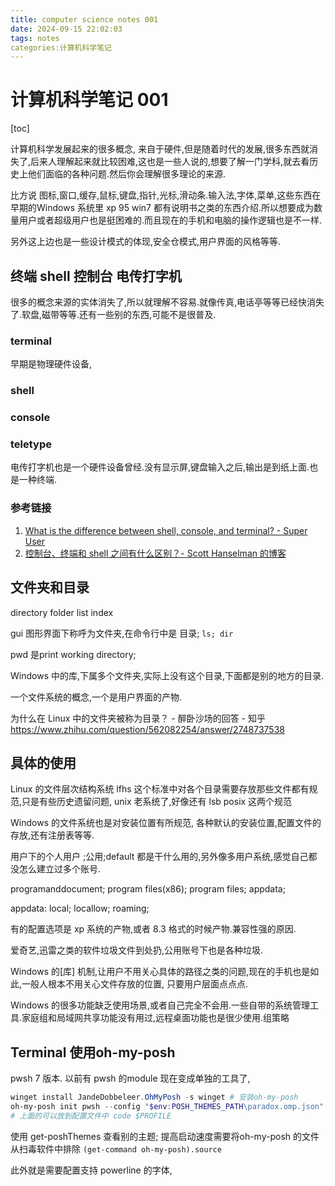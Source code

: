 ```yaml
---
title: computer science notes 001
date: 2024-09-15 22:02:03
tags: notes
categories:计算机科学笔记
---
```


# 计算机科学笔记 001

[toc]

计算机科学发展起来的很多概念, 来自于硬件,但是随着时代的发展,很多东西就消失了,后来人理解起来就比较困难,这也是一些人说的,想要了解一门学科,就去看历史上他们面临的各种问题.然后你会理解很多理论的来源.

比方说 图标,窗口,缓存,鼠标,键盘,指针,光标,滑动条.输入法,字体,菜单,这些东西在早期的Windows 系统里 xp 95 win7 都有说明书之类的东西介绍.所以想要成为数量用户或者超级用户也是挺困难的.而且现在的手机和电脑的操作逻辑也是不一样.

另外这上边也是一些设计模式的体现,安全仓模式,用户界面的风格等等.



## 终端 shell 控制台 电传打字机

很多的概念来源的实体消失了,所以就理解不容易.就像传真,电话亭等等已经快消失了.软盘,磁带等等.还有一些别的东西,可能不是很普及.

### terminal

早期是物理硬件设备,



### shell





### console





### teletype

电传打字机也是一个硬件设备曾经.没有显示屏,键盘输入之后,输出是到纸上面.也是一种终端.

### 参考链接

1. [What is the difference between shell, console, and terminal? - Super User](https://superuser.com/questions/144666/what-is-the-difference-between-shell-console-and-terminal)
2. [控制台、终端和 shell 之间有什么区别？- Scott Hanselman 的博客](https://www.hanselman.com/blog/whats-the-difference-between-a-console-a-terminal-and-a-shell)



## 文件夹和目录

directory folder list index

gui 图形界面下称呼为文件夹,在命令行中是 目录; ``ls; dir``

pwd 是print working directory;

Windows 中的库,下属多个文件夹,实际上没有这个目录,下面都是别的地方的目录.

一个文件系统的概念,一个是用户界面的产物.

为什么在 Linux 中的文件夹被称为目录？ - 醉卧沙场的回答 - 知乎
https://www.zhihu.com/question/562082254/answer/2748737538





## 具体的使用

Linux 的文件层次结构系统 lfhs 这个标准中对各个目录需要存放那些文件都有规范,只是有些历史遗留问题, unix 老系统了,好像还有 lsb posix 这两个规范

Windows 的文件系统也是对安装位置有所规范, 各种默认的安装位置,配置文件的存放,还有注册表等等.



用户下的个人用户 ;公用;default 都是干什么用的,另外像多用户系统,感觉自己都没怎么建立过多个账号.





programanddocument; program files(x86); program files; appdata; 

appdata: local; locallow; roaming;

有的配置选项是 xp 系统的产物,或者 8.3 格式的时候产物.兼容性强的原因.

爱奇艺,迅雷之类的软件垃圾文件到处扔,公用账号下也是各种垃圾.



Windows 的[库] 机制,让用户不用关心具体的路径之类的问题,现在的手机也是如此,一般人根本不用关心文件存放的位置, 只要用户层面点点点.

Windows 的很多功能缺乏使用场景,或者自己完全不会用.一些自带的系统管理工具.家庭组和局域网共享功能没有用过,远程桌面功能也是很少使用.组策略


## Terminal 使用oh-my-posh 
pwsh 7 版本.
以前有 pwsh 的module 现在变成单独的工具了,
```powershell
winget install JandeDobbeleer.OhMyPosh -s winget # 安装oh-my-posh
oh-my-posh init pwsh --config "$env:POSH_THEMES_PATH\paradox.omp.json" | Invoke-Expression # 配置主题
# 上面的可以放到配置文件中 code $PROFILE

```


使用 get-poshThemes 查看别的主题; 提高启动速度需要将oh-my-posh 的文件从扫毒软件中排除
``(get-command oh-my-posh).source``

此外就是需要配置支持 powerline 的字体,